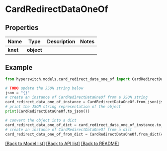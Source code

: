 # CardRedirectDataOneOf


## Properties

Name | Type | Description | Notes
------------ | ------------- | ------------- | -------------
**knet** | **object** |  | 

## Example

```python
from hyperswitch.models.card_redirect_data_one_of import CardRedirectDataOneOf

# TODO update the JSON string below
json = "{}"
# create an instance of CardRedirectDataOneOf from a JSON string
card_redirect_data_one_of_instance = CardRedirectDataOneOf.from_json(json)
# print the JSON string representation of the object
print(CardRedirectDataOneOf.to_json())

# convert the object into a dict
card_redirect_data_one_of_dict = card_redirect_data_one_of_instance.to_dict()
# create an instance of CardRedirectDataOneOf from a dict
card_redirect_data_one_of_from_dict = CardRedirectDataOneOf.from_dict(card_redirect_data_one_of_dict)
```
[[Back to Model list]](../README.md#documentation-for-models) [[Back to API list]](../README.md#documentation-for-api-endpoints) [[Back to README]](../README.md)


